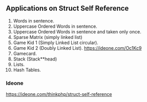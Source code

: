 ## Applications on Struct Self Reference
1. Words in sentence.
2. Uppercase Ordered Words in sentence.
3. Uppercase Ordered Words in sentence and taken only once.
4. Sparse Matrix (simply linked list)
5. Game Kid 1 (Simply Linked List circular).
6. Game Kid 2 (Doubly Linked List). https://ideone.com/Oc1Kc9
7. Gamecard.
8. Stack (Stack**head)
9. Lists.
10. Hash Tables.


### Ideone

https://ideone.com/thinkphp/struct-self-reference
